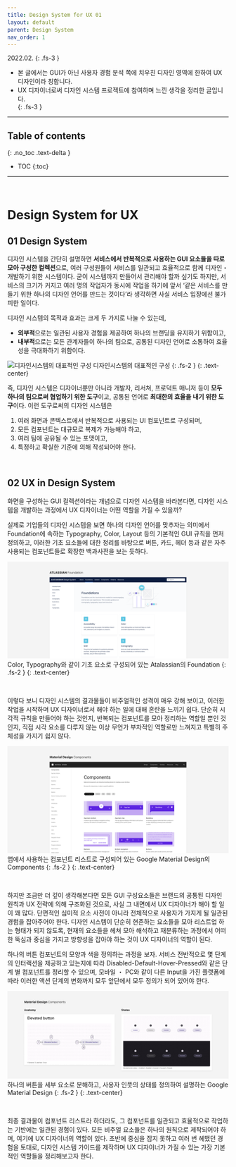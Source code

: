 ```yaml
---
title: Design System for UX 01
layout: default
parent: Design System
nav_order: 1
---
```

   
2022.02.
{: .fs-3 }

- 본 글에서는 GUI가 아닌 사용자 경험 분석 쪽에 치우친 디자인 영역에 한하여 UX 디자인이라 칭합니다.
- UX 디자이너로써 디자인 시스템 프로젝트에 참여하며 느낀 생각을 정리한 글입니다.  
{: .fs-3 }



---

## Table of contents
{: .no_toc .text-delta }

- TOC
{:toc}


---

<br/>


# Design System for UX

## 01 Design System

디자인 시스템을 간단히 설명하면 **서비스에서 반복적으로 사용하는 GUI 요소들을 따로 모아 구성한 컬렉션**으로, 여러 구성원들이 서비스를 일관되고 효율적으로 함께 디자인・개발하기 위한 시스템이다. 굳이 시스템까지 만들어서 관리해야 할까 싶기도 하지만, 서비스의 크기가 커지고 여러 명의 작업자가 동시에 작업을 하기에 앞서 ‘같은 서비스를 만들기 위한 하나의 디자인 언어를 만드는 것이다’라 생각하면 사실 서비스 입장에선 불가피한 일이다. 

디자인 시스템의 목적과 효과는 크게 두 가지로 나눌 수 있는데,  
- **외부적**으로는 일관된 사용자 경험을 제공하여 하나의 브랜딩을 유지하기 위함이고,
- **내부적**으로는 모든 관계자들이 하나의 팀으로, 공통된 디자인 언어로 소통하여 효율성을 극대화하기 위함이다.

![디자인시스템의 대표적인 구성](https://t1.daumcdn.net/brunch/service/user/27D8/image/gPM1WSDqqQaUnB5nf9i3jm7ZdtI.png)
디자인시스템의 대표적인 구성
{: .fs-2 }
{: .text-center}

  
즉, 디자인 시스템은 디자이너뿐만 아니라 개발자, 리서쳐, 프로덕트 매니저 등이 **모두 하나의 팀으로써 협업하기 위한 도구**이고, 공통된 언어로 **최대한의 효율을 내기 위한 도구**이다. 이런 도구로써의 디자인 시스템은 
1. 여러 화면과 콘텍스트에서 반복적으로 사용되는 UI 컴포넌트로 구성되며, 
2. 모든 컴포넌트는 대규모로 복제가 가능해야 하고,
3. 여러 팀에 공유될 수 있는 포맷이고,
4. 특정하고 확실한 기준에 의해 작성되어야 한다.

<br/>

## 02 UX in Design System

화면을 구성하는 GUI 컬렉션이라는 개념으로 디자인 시스템을 바라본다면, 디자인 시스템을 개발하는 과정에서 UX 디자이너는 어떤 역할을 가질 수 있을까?

실제로 기업들의 디자인 시스템을 보면 하나의 디자인 언어를 맞추자는 의미에서 Foundation에 속하는 Typography, Color, Layout 등의 기본적인 GUI 규칙을 먼저 정의하고, 이러한 기초 요소들에 대한 정리를 바탕으로 버튼, 카드, 헤더 등과 같은 자주 사용되는 컴포넌트들로 확장한 백과사전을 보는 듯하다.

![Color, Typography와 같이 기초 요소로 구성되어 있는 Atalassian의 Foundation](../../assets/images/dsux1-1.png)
Color, Typography와 같이 기초 요소로 구성되어 있는 Atalassian의 Foundation
{: .fs-2 }
{: .text-center}

<br/>

이렇다 보니 디자인 시스템의 결과물들이 비주얼적인 성격이 매우 강해 보이고, 이러한 작업을 시작하며 UX 디자이너로서 해야 하는 일에 대해 혼란을 느끼기 쉽다. 단순히 시각적 규칙을 만들어야 하는 것인지, 반복되는 컴포넌트를 모아 정리하는 역할일 뿐인 것인지, 직접 시각 요소를 다루지 않는 이상 무언가 부차적인 역할로만 느껴지고 특별히 주체성을 가지기 쉽지 않다.

![앱에서 사용하는 컴포넌트 리스트로 구성되어 있는 Google Material Design의 Components](../../assets/images/dsux1-2.png)
앱에서 사용하는 컴포넌트 리스트로 구성되어 있는 Google Material Design의 Components
{: .fs-2 }
{: .text-center}

<br/>

하지만 조금만 더 깊이 생각해본다면 모든 GUI 구성요소들은 브랜드의 공통된 디자인 원칙과 UX 전략에 의해 구조화된 것으로, 사실 그 내면에서 UX 디자이너가 해야 할 일이 꽤 많다. 단편적인 심미적 요소 사전이 아니라 전체적으로 사용자가 가지게 될 일관된 경험을 잡아주어야 한다. 디자인 시스템이 단순히 현존하는 요소들을 모아 리스트업 하는 형태가 되지 않도록, 현재의 요소들을 헤쳐 모아 해석하고 재분류하는 과정에서 어떠한 뚝심과 중심을 가지고 방향성을 잡아야 하는 것이 UX 디자이너의 역할이 된다.

하나의 버튼 컴포넌트의 모양과 색을 정의하는 과정을 보자. 서비스 전반적으로 몇 단계의 인터랙션을 제공하고 있는지에 따라 Disabled-Default-Hover-Pressed와 같은 단계 별 컴포넌트를 정리할 수 있으며, 모바일 ・ PC와 같이 다른 Input을 가진 플랫폼에 따라 이러한 액션 단계의 변화까지 모두 앞단에서 모두 정의가 되어 있어야 한다.

![하나의 버튼을 세부 요소로 분해하고, 사용자 인풋의 상태를 정의하여 설명하는 Google Material Design](../../assets/images/dsux1-3.png)
하나의 버튼을 세부 요소로 분해하고, 사용자 인풋의 상태를 정의하여 설명하는 Google Material Design
{: .fs-2 }
{: .text-center}

<br/>

최종 결과물이 컴포넌트 리스트라 하더라도, 그 컴포넌트를 일관되고 효율적으로 작업하는 기반에는 일관된 경험이 있다. 모든 비주얼 요소들은 하나의 원칙으로 제작되어야 하며, 여기에 UX 디자이너의 역할이 있다. 초반에 중심을 잡지 못하고 여러 번 헤맸던 경험을 토대로, 디자인 시스템 가이드를 제작하며 UX 디자이너가 가질 수 있는 가장 기본적인 역할들을 정리해보고자 한다.

<br/>
<br/>
<br/>